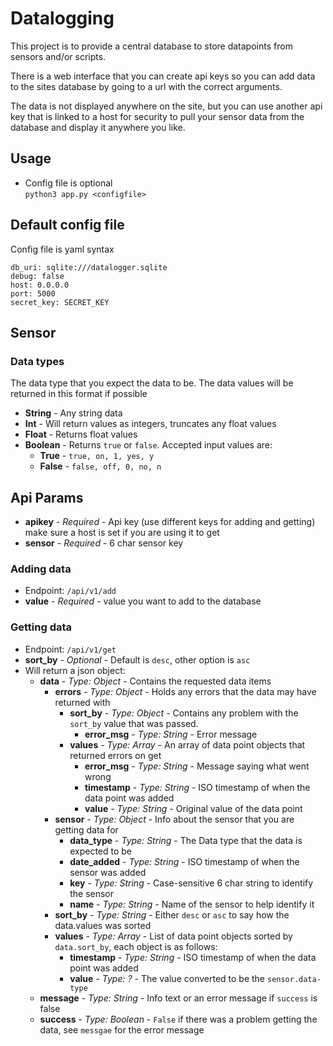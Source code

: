 # Datalogging

This project is to provide a central database to store datapoints from sensors and/or scripts.

There is a web interface that you can create api keys so you can add data to the sites database by going to a url with the correct arguments.

The data is not displayed anywhere on the site, but you can use another api key that is linked to a host for security to pull your sensor data from the database and display it anywhere you like.


## Usage
- Config file is optional  
`python3 app.py <configfile>`


## Default config file
Config file is yaml syntax  
```
db_uri: sqlite:///datalogger.sqlite
debug: false
host: 0.0.0.0
port: 5000
secret_key: SECRET_KEY
```

## Sensor

### Data types
The data type that you expect the data to be. The data values will be returned in this format if possible 
- __String__ - Any string data
- __Int__ - Will return values as integers, truncates any float values
- __Float__ - Returns float values
- __Boolean__ - Returns `true` or `false`. Accepted input values are:
    + __True__ - `true, on, 1, yes, y`
    + __False__ - `false, off, 0, no, n`

## Api Params
- __apikey__ - _Required_ - Api key (use different keys for adding and getting) make sure a host is set if you are using it to get
- __sensor__ - _Required_ - 6 char sensor key

### Adding data
- Endpoint: `/api/v1/add`
- __value__ - _Required_ - value you want to add to the database

### Getting data
- Endpoint: `/api/v1/get`
- __sort_by__ - _Optional_ - Default is `desc`, other option is `asc`
- Will return a json object:
    + __data__ - _Type: Object_ - Contains the requested data items
        * __errors__ - _Type: Object_ - Holds any errors that the data may have returned with
            - __sort_by__ - _Type: Object_ - Contains any problem with the `sort_by` value that was passed.
                + __error_msg__ - _Type: String_ - Error message
            - __values__ - _Type: Array_ - An array of data point objects that returned errors on get
                + __error_msg__ - _Type: String_ - Message saying what went wrong
                + __timestamp__ - _Type: String_ - ISO timestamp of when the data point was added
                + __value__ - _Type: String_ - Original value of the data point
        * __sensor__ - _Type: Object_ - Info about the sensor that you are getting data for
            - __data_type__ - _Type: String_ - The Data type that the data is expected to be
            - __date_added__ - _Type: String_ - ISO timestamp of when the sensor was added
            - __key__ - _Type: String_ - Case-sensitive 6 char string to identify the sensor
            - __name__ - _Type: String_ - Name of the sensor to help identify it
        * __sort_by__ - _Type: String_ - Either `desc` or `asc` to say how the data.values was sorted
        * __values__ - _Type: Array_ - List of data point objects sorted by `data.sort_by`, each object is as follows:
            - __timestamp__ - _Type: String_ - ISO timestamp of when the data point was added
            - __value__ - _Type: ?_ - The value converted to be the `sensor.data-type`
    + __message__ - _Type: String_ - Info text or an error message if `success` is false
    + __success__ - _Type: Boolean_ - `False` if there was a problem getting the data, see `messgae` for the error message

